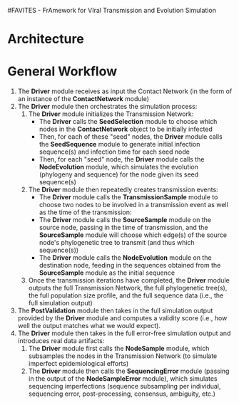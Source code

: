 #FAVITES - FrAmework for VIral Transmission and Evolution Simulation

Architecture
===

General Workflow
===
1. The **Driver** module receives as input the Contact Network (in the form of
    an instance of the **ContactNetwork** module)
2. The **Driver** module then orchestrates the simulation process:
    1. The **Driver** module initializes the Transmission Network:
        * The **Driver** calls the **SeedSelection** module to choose which
          nodes in the **ContactNetwork** object to be initially infected
        * Then, for each of these "seed" nodes, the **Driver** module calls the
          **SeedSequence** module to generate initial infection sequence(s) and
          infection time for each seed node
        * Then, for each "seed" node, the **Driver** module calls the
          **NodeEvolution** module, which simulates the evolution (phylogeny and
          sequence) for the node given its seed sequence(s)
    2. The **Driver** module then repeatedly creates transmission events:
        * The **Driver** module calls the **TransmissionSample** module to
          choose two nodes to be involved in a transmission event as well as the
          time of the transmission:
        * The **Driver** module calls the **SourceSample** module on the source
          node, passing in the time of transmission, and the **SourceSample**
          module will choose which edge(s) of the source node's phylogenetic
          tree to transmit (and thus which sequence(s))
        * The **Driver** module calls the **NodeEvolution** module on the
          destination node, feeding in the sequences obtained from the
          **SourceSample** module as the initial sequence
    3. Once the transmission iterations have completed, the **Driver** module
       outputs the full Transmission Network, the full phylogenetic tree(s), the
       full population size profile, and the full sequence data (i.e., the full
       simulation output)
3. The **PostValidation** module then takes in the full simulation output
   provided by the **Driver** module and computes a validity score (i.e., how
   well the output matches what we would expect).  
4. The **Driver** module then takes in the full error-free simulation output
   and introduces real data artifacts:
    1. The **Driver** module first calls the **NodeSample** module, which
       subsamples the nodes in the Transmission Network (to simulate imperfect
       epidemiological efforts)
    2. The **Driver** module then calls the **SequencingError** module (passing
       in the output of the **NodeSampleError** module), which simulates
       sequencing imperfections (sequence subsampling per individual, sequencing
       error, post-processing, consensus, ambiguity, etc.)
